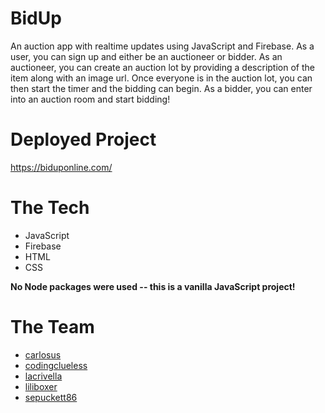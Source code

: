 # BidUp

An auction app with realtime updates using JavaScript and Firebase. As a user, you can sign up and either be an auctioneer or bidder. As an auctioneer, you can create an auction lot by providing a description of the item along with an image url. Once everyone is in the auction lot, you can then start the timer and the bidding can begin. As a bidder, you can enter into an auction room and start bidding!

# Deployed Project
https://biduponline.com/

# The Tech

* JavaScript
* Firebase
* HTML
* CSS

**No Node packages were used -- this is a vanilla JavaScript project!**

# The Team

* [carlosus](https://github.com/carlosus)
* [codingclueless](https://github.com/codingclueless)
* [lacrivella](https://github.com/lacrivella)
* [liliboxer](https://github.com/liliboxer)
* [sepuckett86](https://github.com/sepuckett86)
